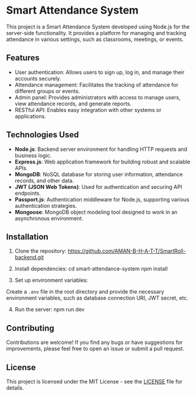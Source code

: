 # Smart Attendance System

This project is a Smart Attendance System developed using Node.js for the server-side functionality. It provides a platform for managing and tracking attendance in various settings, such as classrooms, meetings, or events.

## Features

- User authentication: Allows users to sign up, log in, and manage their accounts securely.
- Attendance management: Facilitates the tracking of attendance for different groups or events.
- Admin panel: Provides administrators with access to manage users, view attendance records, and generate reports.
- RESTful API: Enables easy integration with other systems or applications.

## Technologies Used

- **Node.js**: Backend server environment for handling HTTP requests and business logic.
- **Express.js**: Web application framework for building robust and scalable APIs.
- **MongoDB**: NoSQL database for storing user information, attendance records, and other data.
- **JWT (JSON Web Tokens)**: Used for authentication and securing API endpoints.
- **Passport.js**: Authentication middleware for Node.js, supporting various authentication strategies.
- **Mongoose**: MongoDB object modeling tool designed to work in an asynchronous environment.

## Installation

1. Clone the repository: https://github.com/AMAN-B-H-A-T-T/SmartRoll-backend.git

2. Install dependencies:
cd smart-attendance-system
npm install

3. Set up environment variables:

Create a `.env` file in the root directory and provide the necessary environment variables, such as database connection URI, JWT secret, etc.

4. Run the server: npm run dev
## Contributing

Contributions are welcome! If you find any bugs or have suggestions for improvements, please feel free to open an issue or submit a pull request.

## License

This project is licensed under the MIT License - see the [LICENSE](LICENSE) file for details.



